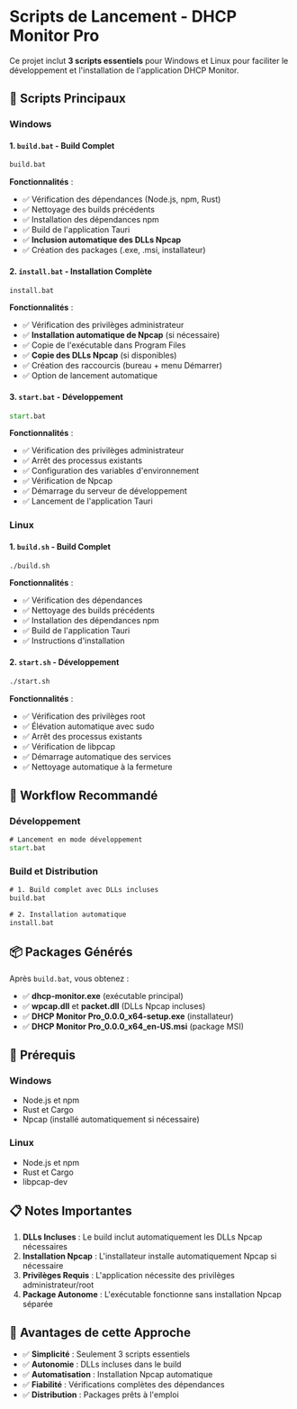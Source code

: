 # Scripts de Lancement - DHCP Monitor Pro

Ce projet inclut **3 scripts essentiels** pour Windows et Linux pour faciliter le développement et l'installation de l'application DHCP Monitor.

## 🎯 **Scripts Principaux**

### **Windows**

#### 1. `build.bat` - Build Complet
```cmd
build.bat
```
**Fonctionnalités** :
- ✅ Vérification des dépendances (Node.js, npm, Rust)
- ✅ Nettoyage des builds précédents
- ✅ Installation des dépendances npm
- ✅ Build de l'application Tauri
- ✅ **Inclusion automatique des DLLs Npcap**
- ✅ Création des packages (.exe, .msi, installateur)

#### 2. `install.bat` - Installation Complète
```cmd
install.bat
```
**Fonctionnalités** :
- ✅ Vérification des privilèges administrateur
- ✅ **Installation automatique de Npcap** (si nécessaire)
- ✅ Copie de l'exécutable dans Program Files
- ✅ **Copie des DLLs Npcap** (si disponibles)
- ✅ Création des raccourcis (bureau + menu Démarrer)
- ✅ Option de lancement automatique

#### 3. `start.bat` - Développement
```cmd
start.bat
```
**Fonctionnalités** :
- ✅ Vérification des privilèges administrateur
- ✅ Arrêt des processus existants
- ✅ Configuration des variables d'environnement
- ✅ Vérification de Npcap
- ✅ Démarrage du serveur de développement
- ✅ Lancement de l'application Tauri

### **Linux**

#### 1. `build.sh` - Build Complet
```bash
./build.sh
```
**Fonctionnalités** :
- ✅ Vérification des dépendances
- ✅ Nettoyage des builds précédents
- ✅ Installation des dépendances npm
- ✅ Build de l'application Tauri
- ✅ Instructions d'installation

#### 2. `start.sh` - Développement
```bash
./start.sh
```
**Fonctionnalités** :
- ✅ Vérification des privilèges root
- ✅ Élévation automatique avec sudo
- ✅ Arrêt des processus existants
- ✅ Vérification de libpcap
- ✅ Démarrage automatique des services
- ✅ Nettoyage automatique à la fermeture

## 🚀 **Workflow Recommandé**

### **Développement**
```cmd
# Lancement en mode développement
start.bat
```

### **Build et Distribution**
```cmd
# 1. Build complet avec DLLs incluses
build.bat

# 2. Installation automatique
install.bat
```

## 📦 **Packages Générés**

Après `build.bat`, vous obtenez :
- ✅ **dhcp-monitor.exe** (exécutable principal)
- ✅ **wpcap.dll** et **packet.dll** (DLLs Npcap incluses)
- ✅ **DHCP Monitor Pro_0.0.0_x64-setup.exe** (installateur)
- ✅ **DHCP Monitor Pro_0.0.0_x64_en-US.msi** (package MSI)

## 🔧 **Prérequis**

### Windows
- Node.js et npm
- Rust et Cargo
- Npcap (installé automatiquement si nécessaire)

### Linux
- Node.js et npm
- Rust et Cargo
- libpcap-dev

## 📋 **Notes Importantes**

1. **DLLs Incluses** : Le build inclut automatiquement les DLLs Npcap nécessaires
2. **Installation Npcap** : L'installateur installe automatiquement Npcap si nécessaire
3. **Privilèges Requis** : L'application nécessite des privilèges administrateur/root
4. **Package Autonome** : L'exécutable fonctionne sans installation Npcap séparée

## 🎯 **Avantages de cette Approche**

- ✅ **Simplicité** : Seulement 3 scripts essentiels
- ✅ **Autonomie** : DLLs incluses dans le build
- ✅ **Automatisation** : Installation Npcap automatique
- ✅ **Fiabilité** : Vérifications complètes des dépendances
- ✅ **Distribution** : Packages prêts à l'emploi 